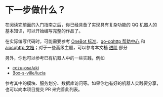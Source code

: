 # 下一步做什么？

在阅读完前面的入门指南之后，你已经具备了实现具有复杂功能的 QQ 机器人的基本知识，可以开始编写完整的作品了。

在实际编写代码时，可能需要参考 [OneBot 标准](https://github.com/botuniverse/onebot/tree/master/v11/specs)、[go-cqhttp 帮助中心](https://docs.go-cqhttp.org/) 和 [aiocqhttp 文档](https://aiocqhttp.nonebot.dev/)；对于一些高级主题，可以参考本文档 [进阶](../advanced/README.md) 部分


另外，你也可以参考已有机器人中的一些实践，例如
- [cczu-osa/aki](https://github.com/cczu-osa/aki)
- [Box-s-ville/lucia](https://github.com/Box-s-ville/luciabot/blob/main/guide/New%20Text%20Document.md)

参考其中的模块、服务划分、数据库访问等。如果你也有好的机器人实践要分享，也可以向本项目提交 PR 来完善此列表。
